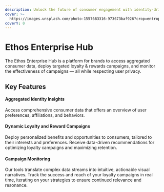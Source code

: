 ```yaml
---
description: Unlock the future of consumer engagement with identity-driven insights.
cover: >-
  https://images.unsplash.com/photo-1557683316-973673baf926?crop=entropy&cs=srgb&fm=jpg&ixid=M3wxOTcwMjR8MHwxfHNlYXJjaHw4fHxncmFkaWVudHxlbnwwfHx8fDE2OTI4MzIyOTl8MA&ixlib=rb-4.0.3&q=85
coverY: 0
---
```


# Ethos Enterprise Hub

The Ethos Enterprise Hub is a platform for brands to access aggregated consumer data, deploy targeted loyalty & rewards campaigns, and monitor the effectiveness of campaigns — all while respecting user privacy.

## Key Features

#### Aggregated Identity Insights

Access comprehensive consumer data that offers an overview of user preferences, affiliations, and behaviors.

#### Dynamic Loyalty and Reward Campaigns

Deploy personalized benefits and opportunities to consumers, tailored to their interests and preferences. Receive data-driven recommendations for optimizing loyalty campaigns and maximizing retention.

#### Campaign Monitoring

Our tools translate complex data streams into intuitive, actionable visual narratives. Track the success and reach of your loyalty campaigns in real time, iterating on your strategies to ensure continued relevance and resonance.




